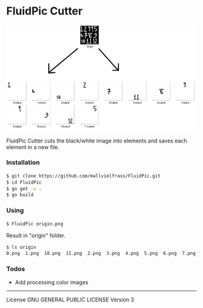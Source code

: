 # FluidPic Cutter


![N|Solid](https://github.com/mallvielfrass/FluidPic/raw/master/main.png)


FluidPic Cutter cuts the black/white image into elements and saves each element in a new file.

### Installation

```sh
$ git clone https://github.com/mallvielfrass/FluidPic.git
$ cd FluidPic
$ go get -v .
$ go build 
```
### Using

```sh
$ FluidPic origin.png
```
Result in "origin" folder.
```sh
$ ls origin
0.png  1.png  10.png  11.png  2.png  3.png  4.png  5.png  6.png  7.png  8.png  9.png

```

### Todos

 - Add processing color images

----
License
GNU GENERAL PUBLIC LICENSE
                       Version 3
